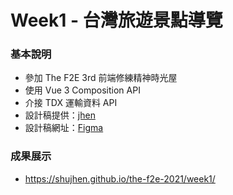 # Week1 - 台灣旅遊景點導覽

### 基本說明

- 參加 The F2E 3rd 前端修練精神時光屋
- 使用 Vue 3 Composition API
- 介接 TDX 運輸資料 API
- 設計稿提供：[jhen](https://2021.thef2e.com/users/6296427084285739194?week=1&type=1)
- 設計稿網址：[Figma](https://www.figma.com/file/fnHynjl6HHHCcqay2C4KVn)

### 成果展示

- https://shujhen.github.io/the-f2e-2021/week1/
